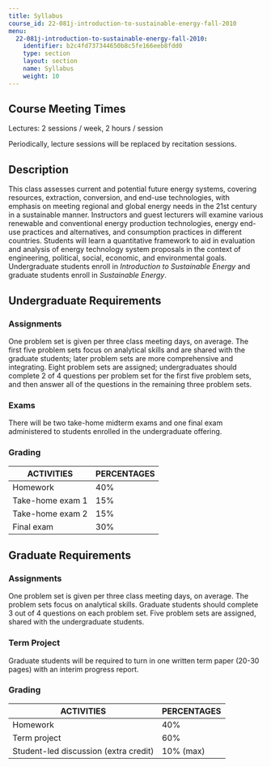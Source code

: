 ```yaml
---
title: Syllabus
course_id: 22-081j-introduction-to-sustainable-energy-fall-2010
menu:
  22-081j-introduction-to-sustainable-energy-fall-2010:
    identifier: b2c4fd737344650b8c5fe166eeb8fdd0
    type: section
    layout: section
    name: Syllabus
    weight: 10
---
```

Course Meeting Times
--------------------

Lectures: 2 sessions / week, 2 hours / session

Periodically, lecture sessions will be replaced by recitation sessions.

Description
-----------

This class assesses current and potential future energy systems, covering resources, extraction, conversion, and end-use technologies, with emphasis on meeting regional and global energy needs in the 21st century in a sustainable manner. Instructors and guest lecturers will examine various renewable and conventional energy production technologies, energy end-use practices and alternatives, and consumption practices in different countries. Students will learn a quantitative framework to aid in evaluation and analysis of energy technology system proposals in the context of engineering, political, social, economic, and environmental goals. Undergraduate students enroll in _Introduction to Sustainable Energy_ and graduate students enroll in _Sustainable Energy_.

Undergraduate Requirements
--------------------------

### Assignments

One problem set is given per three class meeting days, on average. The first five problem sets focus on analytical skills and are shared with the graduate students; later problem sets are more comprehensive and integrating. Eight problem sets are assigned; undergraduates should complete 2 of 4 questions per problem set for the first five problem sets, and then answer all of the questions in the remaining three problem sets.

### Exams

There will be two take-home midterm exams and one final exam administered to students enrolled in the undergraduate offering.

### Grading

| ACTIVITIES | PERCENTAGES |
| --- | --- |
| Homework | 40% |
| Take-home exam 1 | 15% |
| Take-home exam 2 | 15% |
| Final exam | 30% 

Graduate Requirements
---------------------

### Assignments

One problem set is given per three class meeting days, on average. The problem sets focus on analytical skills. Graduate students should complete 3 out of 4 questions on each problem set. Five problem sets are assigned, shared with the undergraduate students.

### Term Project

Graduate students will be required to turn in one written term paper (20-30 pages) with an interim progress report.

### Grading

| ACTIVITIES | PERCENTAGES |
| --- | --- |
| Homework | 40% |
| Term project | 60% |
| Student-led discussion (extra credit) | 10% (max)